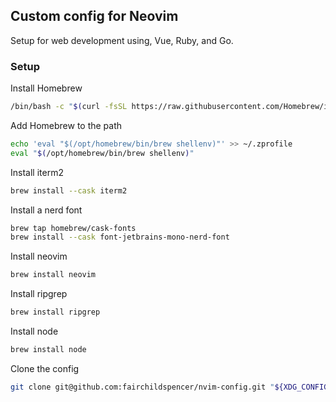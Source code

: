 ## Custom config for Neovim
Setup for web development using, Vue, Ruby, and Go.

### Setup

Install Homebrew
```sh
/bin/bash -c "$(curl -fsSL https://raw.githubusercontent.com/Homebrew/install/HEAD/install.sh)"
```
Add Homebrew to the path
```sh
echo 'eval "$(/opt/homebrew/bin/brew shellenv)"' >> ~/.zprofile
eval "$(/opt/homebrew/bin/brew shellenv)"
```

Install iterm2
```sh
brew install --cask iterm2
```

Install a nerd font
```sh
brew tap homebrew/cask-fonts
brew install --cask font-jetbrains-mono-nerd-font
```

Install neovim
```sh
brew install neovim
```

Install ripgrep
```sh
brew install ripgrep
```

Install node
```sh
brew install node
```

Clone the config
```sh
git clone git@github.com:fairchildspencer/nvim-config.git "${XDG_CONFIG_HOME:-$HOME/.config}"/nvim
```
